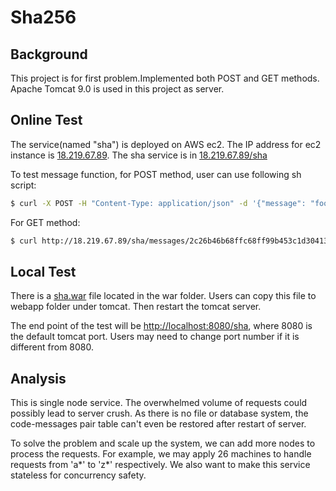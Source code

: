 # Sha256

## Background
This project is for first problem.Implemented both POST and GET methods.<br>
Apache Tomcat 9.0 is used in this project as server.

## Online Test
The service(named "sha") is deployed on AWS ec2. The IP address for ec2 instance is [18.219.67.89](http://18.219.67.89). The sha service is in [18.219.67.89/sha](http://18.219.67.89/sha)
<br>

To test message function, for POST method, user can use following sh script:  

```sh
$ curl -X POST -H "Content-Type: application/json" -d '{"message": "foo"}' http://18.219.67.89/sha/messages
```

For GET method:

```sh
$ curl http://18.219.67.89/sha/messages/2c26b46b68ffc68ff99b453c1d30413413422d706483bfa0f9 8a5e886266e7ae
```




## Local Test
There is a [sha.war](./war/sha.war) file located in the war folder. Users can copy this file to webapp folder under tomcat. Then restart the tomcat server. <br>

The end point of the test will be [http://localhost:8080/sha](http://localhost:8080/sha), where 8080 is the default tomcat port. Users may need to change port number if it is different from 8080.



## Analysis
This is single node service. The overwhelmed volume of requests could possibly lead  to server crush. As there is no file or database system, the code-messages pair table can't even be restored after restart of server.<br>

To solve the problem and scale up the system, we can add more nodes to process the requests. For example, we may apply 26 machines to handle requests from 'a\*' to 'z\*' respectively. We also want to make this service stateless for concurrency safety.
